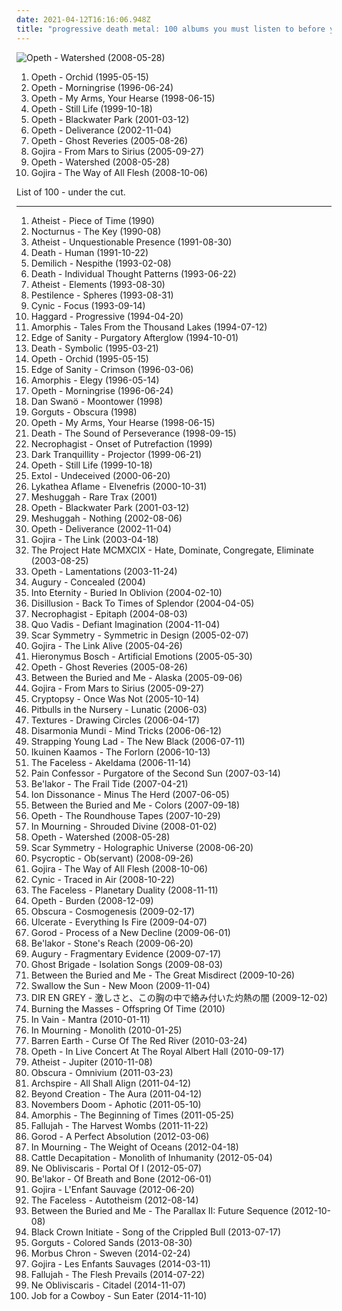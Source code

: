 ```yaml
---
date: 2021-04-12T16:16:06.948Z
title: "progressive death metal: 100 albums you must listen to before you die"
---
```

![Opeth - Watershed (2008-05-28)](http://coverartarchive.org/release/eed810a6-8266-4009-879d-cb3dd7c875a9/27886281233-500.jpg "Opeth - Watershed (2008-05-28)")
<ol class="albums">
<li data-cover="https://img.discogs.com/MuQi4oS9amEkBFoNemwC8s2Ry7E=/fit-in/600x591/filters:strip_icc():format(jpeg):mode_rgb():quality(90)/discogs-images/R-8958365-1472242895-3172.jpeg.jpg" data-tags="progressive death metal, progressive metal" role="button">Opeth - Orchid (1995-05-15)</li>
<li data-cover="https://img.discogs.com/ssTddN9Dv7id16YvJKp3py6Hh64=/fit-in/600x596/filters:strip_icc():format(jpeg):mode_rgb():quality(90)/discogs-images/R-484202-1177170908.jpeg.jpg" data-tags="progressive death metal, progressive metal" role="button">Opeth - Morningrise (1996-06-24)</li>
<li data-cover="https://img.discogs.com/r0C4rXz3rBa3T3zLbZpJbi0NwyM=/fit-in/600x600/filters:strip_icc():format(jpeg):mode_rgb():quality(90)/discogs-images/R-1672581-1236025320.jpeg.jpg" data-tags="progressive death metal, progressive metal" role="button">Opeth - My Arms, Your Hearse (1998-06-15)</li>
<li data-cover="http://coverartarchive.org/release/c649c5c3-8abb-33e7-a62f-2be00043813c/9230662289-500.jpg" data-tags="progressive metal, progressive death metal" role="button">Opeth - Still Life (1999-10-18)</li>
<li data-cover="https://img.discogs.com/vGIBafEprVpEk6Hin7hrq1C-S2I=/fit-in/600x598/filters:strip_icc():format(jpeg):mode_rgb():quality(90)/discogs-images/R-2280090-1274122601.jpeg.jpg" data-tags="progressive death metal, progressive metal" role="button">Opeth - Blackwater Park (2001-03-12)</li>
<li data-cover="https://via.placeholder.com/450" data-tags="progressive death metal, progressive metal" role="button">Opeth - Deliverance (2002-11-04)</li>
<li data-cover="https://img.discogs.com/MSW7lWwYCopRI-EnvQDU9DY9yWw=/fit-in/600x564/filters:strip_icc():format(jpeg):mode_rgb():quality(90)/discogs-images/R-822750-1325251581.jpeg.jpg" data-tags="progressive metal, progressive death metal" role="button">Opeth - Ghost Reveries (2005-08-26)</li>
<li data-cover="http://coverartarchive.org/release/a430ab40-b6ad-3add-98fe-276d5251a42b/22928954741-500.jpg" data-tags="whalecore, progressive death metal, progressive metal, death metal" role="button">Gojira - From Mars to Sirius (2005-09-27)</li>
<li data-cover="http://coverartarchive.org/release/eed810a6-8266-4009-879d-cb3dd7c875a9/27886281233-500.jpg" data-tags="progressive metal" role="button">Opeth - Watershed (2008-05-28)</li>
<li data-cover="http://coverartarchive.org/release/5de17f35-cac4-3be0-9b45-cc4ecfe4757a/1603337705-500.jpg" data-tags="progressive death metal, progressive metal, death metal" role="button">Gojira - The Way of All Flesh (2008-10-06)</li>
</ol>
List of 100 - under the cut.
<!-- more -->

_________________

<ol class="albums">
<li data-cover="https://via.placeholder.com/450" data-tags="technical death metal, death metal" role="button">
Atheist - Piece of Time (1990)
</li>
<li data-cover="https://img.discogs.com/pagMj6w2MCRdbKfNZMOfUV0T4cI=/fit-in/600x600/filters:strip_icc():format(jpeg):mode_rgb():quality(90)/discogs-images/R-11425111-1588000617-6499.jpeg.jpg" data-tags="death metal" role="button">
Nocturnus - The Key (1990-08)
</li>
<li data-cover="http://coverartarchive.org/release/e4521532-6392-45eb-92a8-784033de7509/2571993471-500.jpg" data-tags="technical death metal, death metal" role="button">
Atheist - Unquestionable Presence (1991-08-30)
</li>
<li data-cover="http://coverartarchive.org/release/c5ca70aa-d86b-4a0d-84fc-910ca6011881/4940989822-500.jpg" data-tags="death metal, technical death metal" role="button">
Death - Human (1991-10-22)
</li>
<li data-cover="https://img.discogs.com/b4lzcfHekEa2TarJFo3bw6Y7drY=/fit-in/525x520/filters:strip_icc():format(jpeg):mode_rgb():quality(90)/discogs-images/R-1653973-1320397322.jpeg.jpg" data-tags="technical death metal, death metal" role="button">
Demilich - Nespithe (1993-02-08)
</li>
<li data-cover="https://img.discogs.com/_WBMD258Vu8lOUil5yF1zBmivq8=/fit-in/600x583/filters:strip_icc():format(jpeg):mode_rgb():quality(90)/discogs-images/R-1754668-1615550753-3053.jpeg.jpg" data-tags="death metal, technical death metal" role="button">
Death - Individual Thought Patterns (1993-06-22)
</li>
<li data-cover="http://coverartarchive.org/release/2a3dab5a-2d3b-4c07-aef6-d806d6ea920d/23415824129-500.jpg" data-tags="technical death metal, death metal" role="button">
Atheist - Elements (1993-08-30)
</li>
<li data-cover="http://coverartarchive.org/release/a24fa7fe-60fe-44e0-9d2e-cd36f5188477/9660064135-500.jpg" data-tags="technical death metal, progressive death metal" role="button">
Pestilence - Spheres (1993-08-31)
</li>
<li data-cover="https://img.discogs.com/tM9Y9ZW2m05DZVj_ZwipowXJKFU=/fit-in/450x450/filters:strip_icc():format(jpeg):mode_rgb():quality(90)/discogs-images/R-655586-1143989097.jpeg.jpg" data-tags="progressive metal" role="button">
Cynic - Focus (1993-09-14)
</li>
<li data-cover="http://coverartarchive.org/release/bebae7f3-e3be-4cb0-b6c3-9a676b5335e1/1244081839-500.jpg" data-tags="progressive death metal" role="button">
Haggard - Progressive (1994-04-20)
</li>
<li data-cover="http://coverartarchive.org/release/c423642b-9374-46c4-aafa-0dc5c4cb92ef/9093569648-500.jpg" data-tags="melodic death metal, death metal" role="button">
Amorphis - Tales From the Thousand Lakes (1994-07-12)
</li>
<li data-cover="http://coverartarchive.org/release/aed78161-a7c0-4add-99e4-cbf00d643979/7350740239-500.jpg" data-tags="melodic death metal, death metal" role="button">
Edge of Sanity - Purgatory Afterglow (1994-10-01)
</li>
<li data-cover="http://coverartarchive.org/release/321a3c33-9310-4b9f-b104-762e465ec60f/19740394528-500.jpg" data-tags="death metal" role="button">
Death - Symbolic (1995-03-21)
</li>
<li data-cover="https://img.discogs.com/MuQi4oS9amEkBFoNemwC8s2Ry7E=/fit-in/600x591/filters:strip_icc():format(jpeg):mode_rgb():quality(90)/discogs-images/R-8958365-1472242895-3172.jpeg.jpg" data-tags="progressive death metal, progressive metal" role="button">
Opeth - Orchid (1995-05-15)
</li>
<li data-cover="http://coverartarchive.org/release/5a2905c1-90b1-4e1d-9aa8-f9e24cd9601b/14627283366-500.jpg" data-tags="progressive death metal" role="button">
Edge of Sanity - Crimson (1996-03-06)
</li>
<li data-cover="http://coverartarchive.org/release/3bdb1157-8fc6-4e99-9a49-f4c792a25c59/4588703312-500.jpg" data-tags="progressive metal" role="button">
Amorphis - Elegy (1996-05-14)
</li>
<li data-cover="https://img.discogs.com/ssTddN9Dv7id16YvJKp3py6Hh64=/fit-in/600x596/filters:strip_icc():format(jpeg):mode_rgb():quality(90)/discogs-images/R-484202-1177170908.jpeg.jpg" data-tags="progressive death metal, progressive metal" role="button">
Opeth - Morningrise (1996-06-24)
</li>
<li data-cover="https://img.discogs.com/yUCs4GuhDFW5WX5X9UDisYQjl2E=/fit-in/600x597/filters:strip_icc():format(jpeg):mode_rgb():quality(90)/discogs-images/R-590184-1135687415.jpeg.jpg" data-tags="progressive death metal, progressive metal, death metal" role="button">
Dan Swanö - Moontower (1998)
</li>
<li data-cover="https://img.discogs.com/LjUpIiBmj8BKLqkVG0d8aTgslyM=/fit-in/307x300/filters:strip_icc():format(jpeg):mode_rgb():quality(90)/discogs-images/R-3533596-1334196145.jpeg.jpg" data-tags="technical death metal, death metal" role="button">
Gorguts - Obscura (1998)
</li>
<li data-cover="https://img.discogs.com/r0C4rXz3rBa3T3zLbZpJbi0NwyM=/fit-in/600x600/filters:strip_icc():format(jpeg):mode_rgb():quality(90)/discogs-images/R-1672581-1236025320.jpeg.jpg" data-tags="progressive death metal, progressive metal" role="button">
Opeth - My Arms, Your Hearse (1998-06-15)
</li>
<li data-cover="https://img.discogs.com/AbOZtsdj39rFsDoZ3eEiWLrGh0Y=/fit-in/600x601/filters:strip_icc():format(jpeg):mode_rgb():quality(90)/discogs-images/R-10844672-1508180070-4387.jpeg.jpg" data-tags="death metal, progressive death metal" role="button">
Death - The Sound of Perseverance (1998-09-15)
</li>
<li data-cover="https://via.placeholder.com/450" data-tags="technical death metal" role="button">
Necrophagist - Onset of Putrefaction (1999)
</li>
<li data-cover="http://coverartarchive.org/release/9be26763-808a-48e5-94b2-cbea9fd0b6ea/5877316887-500.jpg" data-tags="melodic death metal" role="button">
Dark Tranquillity - Projector (1999-06-21)
</li>
<li data-cover="http://coverartarchive.org/release/c649c5c3-8abb-33e7-a62f-2be00043813c/9230662289-500.jpg" data-tags="progressive metal, progressive death metal" role="button">
Opeth - Still Life (1999-10-18)
</li>
<li data-cover="https://img.discogs.com/WqUsSWWNDx5UbMqk9EqHhDP8eR4=/fit-in/600x600/filters:strip_icc():format(jpeg):mode_rgb():quality(90)/discogs-images/R-375798-1585669895-8023.jpeg.jpg" data-tags="progressive metal, progressive death metal, death metal" role="button">
Extol - Undeceived (2000-06-20)
</li>
<li data-cover="http://coverartarchive.org/release/36e75fe8-97d9-4628-99e0-2401ba2aaf0e/13536425693-500.jpg" data-tags="technical death metal, progressive death metal" role="button">
Lykathea Aflame - Elvenefris (2000-10-31)
</li>
<li data-cover="http://coverartarchive.org/release/33e46b81-b597-4436-bca4-0d34957765bf/19303333985-500.jpg" data-tags="progressive metal" role="button">
Meshuggah - Rare Trax (2001)
</li>
<li data-cover="https://img.discogs.com/vGIBafEprVpEk6Hin7hrq1C-S2I=/fit-in/600x598/filters:strip_icc():format(jpeg):mode_rgb():quality(90)/discogs-images/R-2280090-1274122601.jpeg.jpg" data-tags="progressive death metal, progressive metal" role="button">
Opeth - Blackwater Park (2001-03-12)
</li>
<li data-cover="https://img.discogs.com/5xBkjs9_H7qcUcVCSFd9pfAbu7Y=/fit-in/600x600/filters:strip_icc():format(jpeg):mode_rgb():quality(90)/discogs-images/R-654747-1285957481.jpeg.jpg" data-tags="progressive metal" role="button">
Meshuggah - Nothing (2002-08-06)
</li>
<li data-cover="https://via.placeholder.com/450" data-tags="progressive death metal, progressive metal" role="button">
Opeth - Deliverance (2002-11-04)
</li>
<li data-cover="http://coverartarchive.org/release/dd09f2bb-1799-4e8a-b5f6-26149c1b6cb5/1512693310-500.jpg" data-tags="progressive death metal, death metal, progressive metal" role="button">
Gojira - The Link (2003-04-18)
</li>
<li data-cover="https://img.discogs.com/vWnmMEtxL4o3kRavog4bfwO9tpE=/fit-in/600x591/filters:strip_icc():format(jpeg):mode_rgb():quality(90)/discogs-images/R-5235134-1393046586-5398.jpeg.jpg" data-tags="melodic death metal, death metal, progressive death metal, industrial death metal" role="button">
The Project Hate MCMXCIX - Hate, Dominate, Congregate, Eliminate (2003-08-25)
</li>
<li data-cover="https://img.discogs.com/vwWCTiSZnAC4Dgh7cJOVCCW8vXg=/fit-in/600x591/filters:strip_icc():format(jpeg):mode_rgb():quality(90)/discogs-images/R-10943377-1506940240-1195.jpeg.jpg" data-tags="progressive metal, progressive death metal" role="button">
Opeth - Lamentations (2003-11-24)
</li>
<li data-cover="https://img.discogs.com/PB1ilGWrlrbFoD1y2IfIt2qxaWg=/fit-in/600x527/filters:strip_icc():format(jpeg):mode_rgb():quality(90)/discogs-images/R-681337-1544038382-8883.jpeg.jpg" data-tags="progressive death metal, death metal" role="button">
Augury - Concealed (2004)
</li>
<li data-cover="http://coverartarchive.org/release/f5dadbce-5ab6-4352-a1e4-5d02180e1337/7644002795-500.jpg" data-tags="progressive metal, melodic death metal" role="button">
Into Eternity - Buried In Oblivion (2004-02-10)
</li>
<li data-cover="http://coverartarchive.org/release/1d68409b-dc2c-4206-8632-63f4e3428206/6424382802-500.jpg" data-tags="progressive metal" role="button">
Disillusion - Back To Times of Splendor (2004-04-05)
</li>
<li data-cover="http://coverartarchive.org/release/6fd013d6-d481-45fe-8746-e99de6cd6aeb/6127775279-500.jpg" data-tags="technical death metal" role="button">
Necrophagist - Epitaph (2004-08-03)
</li>
<li data-cover="https://img.discogs.com/B-gtDafGTXJosxXNOmdbnQKa3ls=/fit-in/600x599/filters:strip_icc():format(jpeg):mode_rgb():quality(90)/discogs-images/R-820390-1265235936.jpeg.jpg" data-tags="melodic death metal, technical death metal" role="button">
Quo Vadis - Defiant Imagination (2004-11-04)
</li>
<li data-cover="http://coverartarchive.org/release/57af609b-0e67-39c0-ba78-6002f0681018/3089176096-500.jpg" data-tags="melodic death metal" role="button">
Scar Symmetry - Symmetric in Design (2005-02-07)
</li>
<li data-cover="http://coverartarchive.org/release/c9ca3d33-881c-41ad-8ad0-a6edd1aec185/15808991556-500.jpg" data-tags="progressive metal" role="button">
Gojira - The Link Alive (2005-04-26)
</li>
<li data-cover="http://coverartarchive.org/release/b75313c8-7eea-4b56-b833-34f148a3a67f/2647089330-500.jpg" data-tags="progressive death metal" role="button">
Hieronymus Bosch - Artificial Emotions (2005-05-30)
</li>
<li data-cover="https://img.discogs.com/MSW7lWwYCopRI-EnvQDU9DY9yWw=/fit-in/600x564/filters:strip_icc():format(jpeg):mode_rgb():quality(90)/discogs-images/R-822750-1325251581.jpeg.jpg" data-tags="progressive metal, progressive death metal" role="button">
Opeth - Ghost Reveries (2005-08-26)
</li>
<li data-cover="http://coverartarchive.org/release/470507f1-c04b-4401-b6db-33ef1ad2d0f7/27965748643-500.jpg" data-tags="progressive metal" role="button">
Between the Buried and Me - Alaska (2005-09-06)
</li>
<li data-cover="http://coverartarchive.org/release/a430ab40-b6ad-3add-98fe-276d5251a42b/22928954741-500.jpg" data-tags="whalecore, progressive death metal, progressive metal, death metal" role="button">
Gojira - From Mars to Sirius (2005-09-27)
</li>
<li data-cover="http://coverartarchive.org/release/0db7c2d5-0532-4471-a6b0-d13bfd683ce4/10420306473-500.jpg" data-tags="technical death metal, death metal" role="button">
Cryptopsy - Once Was Not (2005-10-14)
</li>
<li data-cover="http://coverartarchive.org/release/6df87a44-4c0d-4823-91c7-3ff08fc22581/10478821251-500.jpg" data-tags="death metal, technical death metal, progressive death metal, brutal death metal" role="button">
Pitbulls in the Nursery - Lunatic (2006-03)
</li>
<li data-cover="http://coverartarchive.org/release/9ab50207-be9d-4a21-a1bc-0b23e0984acd/16972065596-500.jpg" data-tags="progressive metal" role="button">
Textures - Drawing Circles (2006-04-17)
</li>
<li data-cover="https://img.discogs.com/Q9QI5NeJTC_IAIzzKO5dnG2CgwI=/fit-in/600x605/filters:strip_icc():format(jpeg):mode_rgb():quality(90)/discogs-images/R-1182813-1578791442-3897.jpeg.jpg" data-tags="melodic death metal" role="button">
Disarmonia Mundi - Mind Tricks (2006-06-12)
</li>
<li data-cover="https://via.placeholder.com/450" data-tags="progressive metal, industrial metal, metal" role="button">
Strapping Young Lad - The New Black (2006-07-11)
</li>
<li data-cover="https://via.placeholder.com/450" data-tags="progressive black metal" role="button">
Ikuinen Kaamos - The Forlorn (2006-10-13)
</li>
<li data-cover="http://coverartarchive.org/release/75b5990e-5608-4c93-9de3-ba16b0f3d212/10206508020-500.jpg" data-tags="technical death metal, death metal" role="button">
The Faceless - Akeldama (2006-11-14)
</li>
<li data-cover="http://coverartarchive.org/release/72f461fc-30b3-42e4-bf0f-9f0acabdc2a0/4187969471-500.jpg" data-tags="melodic death metal, death metal, progressive death metal" role="button">
Pain Confessor - Purgatore of the Second Sun (2007-03-14)
</li>
<li data-cover="http://coverartarchive.org/release/27a20bb8-4905-4599-bf6a-3c3e6d3d6f6f/8878190763-500.jpg" data-tags="melodic death metal" role="button">
Be'lakor - The Frail Tide (2007-04-21)
</li>
<li data-cover="http://coverartarchive.org/release/36ecf488-9cdb-391a-9f51-d0c34254d045/19974817755-500.jpg" data-tags="mathcore" role="button">
Ion Dissonance - Minus The Herd (2007-06-05)
</li>
<li data-cover="http://coverartarchive.org/release/e1ca8464-3477-4568-b4e3-88aaa08b38d1/15533985949-500.jpg" data-tags="progressive metal" role="button">
Between the Buried and Me - Colors (2007-09-18)
</li>
<li data-cover="https://img.discogs.com/U4lHrq7JhjUM0oy1BCS0YiHCijU=/fit-in/600x524/filters:strip_icc():format(jpeg):mode_rgb():quality(90)/discogs-images/R-1814175-1289070438.jpeg.jpg" data-tags="live, progressive metal, progressive death metal" role="button">
Opeth - The Roundhouse Tapes (2007-10-29)
</li>
<li data-cover="http://coverartarchive.org/release/4a83d73a-60b9-49bc-8e48-7d9fb5f88cd0/1957628512-500.jpg" data-tags="melodic death metal" role="button">
In Mourning - Shrouded Divine (2008-01-02)
</li>
<li data-cover="http://coverartarchive.org/release/eed810a6-8266-4009-879d-cb3dd7c875a9/27886281233-500.jpg" data-tags="progressive metal" role="button">
Opeth - Watershed (2008-05-28)
</li>
<li data-cover="http://coverartarchive.org/release/0db97e47-7fd3-4100-9163-be689a61fa55/1502509246-500.jpg" data-tags="melodic death metal" role="button">
Scar Symmetry - Holographic Universe (2008-06-20)
</li>
<li data-cover="https://img.discogs.com/12ZNVOXsnmUtA0gPNE8YFpJbOhM=/fit-in/600x595/filters:strip_icc():format(jpeg):mode_rgb():quality(90)/discogs-images/R-1611700-1307673007.jpeg.jpg" data-tags="technical death metal, death metal" role="button">
Psycroptic - Ob(servant) (2008-09-26)
</li>
<li data-cover="http://coverartarchive.org/release/5de17f35-cac4-3be0-9b45-cc4ecfe4757a/1603337705-500.jpg" data-tags="progressive death metal, progressive metal, death metal" role="button">
Gojira - The Way of All Flesh (2008-10-06)
</li>
<li data-cover="http://coverartarchive.org/release/89d8943c-507f-4476-8b61-dbfef0dce878/9150512902-500.jpg" data-tags="progressive metal" role="button">
Cynic - Traced in Air (2008-10-22)
</li>
<li data-cover="https://via.placeholder.com/450" data-tags="technical death metal, progressive death metal" role="button">
The Faceless - Planetary Duality (2008-11-11)
</li>
<li data-cover="http://coverartarchive.org/release/21cd1fc3-61d6-362a-9c96-d98e23ea7262/28289912027-500.jpg" data-tags="progressive metal, progressive death metal" role="button">
Opeth - Burden (2008-12-09)
</li>
<li data-cover="https://img.discogs.com/WJTOugOABZhA4AmfU82SMomrCy4=/fit-in/450x450/filters:strip_icc():format(jpeg):mode_rgb():quality(90)/discogs-images/R-2236537-1274724270.jpeg.jpg" data-tags="technical death metal" role="button">
Obscura - Cosmogenesis (2009-02-17)
</li>
<li data-cover="http://coverartarchive.org/release/00f54cea-1fc2-470a-a898-ebda5038d156/23171911166-500.jpg" data-tags="death metal, technical death metal" role="button">
Ulcerate - Everything Is Fire (2009-04-07)
</li>
<li data-cover="http://coverartarchive.org/release/a7f968d9-6c7e-453a-960c-42bf971ed847/2272307732-500.jpg" data-tags="technical death metal" role="button">
Gorod - Process of a New Decline (2009-06-01)
</li>
<li data-cover="http://coverartarchive.org/release/5cc9b648-b7f3-434f-b9e3-f4427600234d/19231693407-500.jpg" data-tags="melodic death metal, progressive death metal" role="button">
Be'lakor - Stone's Reach (2009-06-20)
</li>
<li data-cover="http://coverartarchive.org/release/f80914b9-ace5-4cd9-9711-2023ad8f4c5e/27179440309-500.jpg" data-tags="death metal, progressive death metal" role="button">
Augury - Fragmentary Evidence (2009-07-17)
</li>
<li data-cover="http://coverartarchive.org/release/dbc9ba41-5627-4c15-93a9-42a6e186e771/8293096366-500.jpg" data-tags="melodic death metal, progressive metal" role="button">
Ghost Brigade - Isolation Songs (2009-08-03)
</li>
<li data-cover="http://coverartarchive.org/release/72a22f5a-7872-4671-a732-db7cc76bb346/4251814788-500.jpg" data-tags="progressive metal" role="button">
Between the Buried and Me - The Great Misdirect (2009-10-26)
</li>
<li data-cover="http://coverartarchive.org/release/321ba2e7-9476-4573-84c8-e138bd8561d9/1078403771-500.jpg" data-tags="doom metal, death doom metal" role="button">
Swallow the Sun - New Moon (2009-11-04)
</li>
<li data-cover="https://img.discogs.com/cphJ96s0yDGx89i7brUKgACacEI=/fit-in/600x599/filters:strip_icc():format(jpeg):mode_rgb():quality(90)/discogs-images/R-1059678-1188925726.jpeg.jpg" data-tags="japanese, progressive metal, death metal, j-rock, visual kei, progressive death metal, experimental metal" role="button">
DIR EN GREY - 激しさと、この胸の中で絡み付いた灼熱の闇 (2009-12-02)
</li>
<li data-cover="http://coverartarchive.org/release/1e1ce544-b97e-43e9-b225-7f6e7c3c31a9/10894091664-500.jpg" data-tags="death metal, brutal technical death metal, progressive death metal" role="button">
Burning the Masses - Offspring Of Time (2010)
</li>
<li data-cover="http://coverartarchive.org/release/59ec2c4e-4ef6-4217-97ad-c47ef9ef0c70/11584970612-500.jpg" data-tags="progressive death metal, progressive metal" role="button">
In Vain - Mantra (2010-01-11)
</li>
<li data-cover="http://coverartarchive.org/release/124eef9c-3da5-3447-8bea-b330ed428deb/2458255069-500.jpg" data-tags="melodic death metal, progressive death metal" role="button">
In Mourning - Monolith (2010-01-25)
</li>
<li data-cover="http://coverartarchive.org/release/56baaa09-0d66-4f4c-82a1-7c7fc9f44779/2171692626-500.jpg" data-tags="melodic death metal, progressive death metal" role="button">
Barren Earth - Curse Of The Red River (2010-03-24)
</li>
<li data-cover="https://img.discogs.com/gfGcVd-jmw87T-EZIdc-U4gtIrg=/fit-in/300x300/filters:strip_icc():format(jpeg):mode_rgb():quality(90)/discogs-images/R-6543301-1421626550-6530.jpeg.jpg" data-tags="progressive metal, progressive death metal" role="button">
Opeth - In Live Concert At The Royal Albert Hall (2010-09-17)
</li>
<li data-cover="https://img.discogs.com/9JJxBqVTXBA17WOa9sti9vCGGSM=/fit-in/600x542/filters:strip_icc():format(jpeg):mode_rgb():quality(90)/discogs-images/R-2527272-1614454781-8698.jpeg.jpg" data-tags="technical death metal, progressive death metal, death metal" role="button">
Atheist - Jupiter (2010-11-08)
</li>
<li data-cover="https://img.discogs.com/dnQ8QdfQTs7pw05T-zB6DXIZ8Lk=/fit-in/600x586/filters:strip_icc():format(jpeg):mode_rgb():quality(90)/discogs-images/R-2811868-1526357355-6120.jpeg.jpg" data-tags="technical death metal, progressive death metal" role="button">
Obscura - Omnivium (2011-03-23)
</li>
<li data-cover="http://coverartarchive.org/release/689f0722-8ff4-436d-a7c1-4d7cf216bad6/4678137373-500.jpg" data-tags="progressive death metal, technical death metal" role="button">
Archspire - All Shall Align (2011-04-12)
</li>
<li data-cover="https://img.discogs.com/rYU-6dj5pAiZDqP8E5_lczfZlaA=/fit-in/500x500/filters:strip_icc():format(jpeg):mode_rgb():quality(90)/discogs-images/R-3214919-1320792509.jpeg.jpg" data-tags="technical death metal, death metal" role="button">
Beyond Creation - The Aura (2011-04-12)
</li>
<li data-cover="http://coverartarchive.org/release/8158ed9e-789c-4ed5-9e76-5a6fe41cd169/1463332421-500.jpg" data-tags="doom metal" role="button">
Novembers Doom - Aphotic (2011-05-10)
</li>
<li data-cover="http://coverartarchive.org/release/9eb85d92-5de3-435e-8887-c84bc1a5840a/1123301127-500.jpg" data-tags="progressive metal" role="button">
Amorphis - The Beginning of Times (2011-05-25)
</li>
<li data-cover="http://coverartarchive.org/release/99c84ccf-8593-483f-9f3c-e7f16a6a0ddc/8684736002-500.jpg" data-tags="technical death metal, progressive death metal" role="button">
Fallujah - The Harvest Wombs (2011-11-22)
</li>
<li data-cover="https://img.discogs.com/roYZKmTRgm4QwF6Gne2ddG9aDiA=/fit-in/300x300/filters:strip_icc():format(jpeg):mode_rgb():quality(90)/discogs-images/R-3487046-1332324660.jpeg.jpg" data-tags="technical death metal, progressive death metal" role="button">
Gorod - A Perfect Absolution (2012-03-06)
</li>
<li data-cover="http://coverartarchive.org/release/4ad0e9b4-b69f-4e64-a677-ac0331f3b530/2458395785-500.jpg" data-tags="melodic death metal, progressive metal, progressive death metal" role="button">
In Mourning - The Weight of Oceans (2012-04-18)
</li>
<li data-cover="http://coverartarchive.org/release/2967065a-a2b0-4a16-9fa9-f3169dcd0529/19368085347-500.jpg" data-tags="death metal, deathgrind" role="button">
Cattle Decapitation - Monolith of Inhumanity (2012-05-04)
</li>
<li data-cover="http://coverartarchive.org/release/e6b87adf-0024-4111-8f98-7f274af274dc/5971488709-500.jpg" data-tags="progressive metal" role="button">
Ne Obliviscaris - Portal Of I (2012-05-07)
</li>
<li data-cover="http://coverartarchive.org/release/2e4c183e-48b8-4314-b37c-f83599c55249/1636851692-500.jpg" data-tags="melodic death metal, progressive death metal" role="button">
Be'lakor - Of Breath and Bone (2012-06-01)
</li>
<li data-cover="http://coverartarchive.org/release/81ae5b5b-9905-46b1-9f6e-acaec406cace/1308873479-500.jpg" data-tags="progressive metal, progressive death metal" role="button">
Gojira - L'Enfant Sauvage (2012-06-20)
</li>
<li data-cover="http://coverartarchive.org/release/b56dbc98-ef9f-4a87-8ddd-47544dacddc5/10206533925-500.jpg" data-tags="progressive death metal" role="button">
The Faceless - Autotheism (2012-08-14)
</li>
<li data-cover="http://coverartarchive.org/release/5adc3099-6a1b-4624-ba9b-b9238bebce7d/3337530465-500.jpg" data-tags="progressive metal" role="button">
Between the Buried and Me - The Parallax II: Future Sequence (2012-10-08)
</li>
<li data-cover="http://coverartarchive.org/release/a49dd12f-ea79-43dd-95d6-c2adad7be650/11176896632-500.jpg" data-tags="progressive metal, progressive death metal, djenth metal, djeath metal" role="button">
Black Crown Initiate - Song of the Crippled Bull (2013-07-17)
</li>
<li data-cover="http://coverartarchive.org/release/0fbd6978-4ba0-4f1f-b1fb-1ef7fb9eefd5/10787189786-500.jpg" data-tags="death metal, technical death metal, avant-garde death metal, progressive death metal" role="button">
Gorguts - Colored Sands (2013-08-30)
</li>
<li data-cover="http://coverartarchive.org/release/225e94a4-d36a-4b13-b938-f9caa61f40ee/7183796604-500.jpg" data-tags="progressive death metal" role="button">
Morbus Chron - Sweven (2014-02-24)
</li>
<li data-cover="http://coverartarchive.org/release/e5740231-c9aa-4048-a1ed-14a331f15899/15532601143-500.jpg" data-tags="death metal, live, progressive death metal, gojira, 10 out of 10" role="button">
Gojira - Les Enfants Sauvages (2014-03-11)
</li>
<li data-cover="http://coverartarchive.org/release/c5d20b10-6b85-4a9f-8e6c-f35d9e6fe774/7917993419-500.jpg" data-tags="progressive death metal" role="button">
Fallujah - The Flesh Prevails (2014-07-22)
</li>
<li data-cover="http://coverartarchive.org/release/bdcd8425-6d2b-4dac-9a70-f26b1061d551/8366529590-500.jpg" data-tags="progressive metal" role="button">
Ne Obliviscaris - Citadel (2014-11-07)
</li>
<li data-cover="http://coverartarchive.org/release/25709756-9800-430f-86e3-f4afdf82cd87/8807332329-500.jpg" data-tags="technical death metal" role="button">
Job for a Cowboy - Sun Eater (2014-11-10)
</li>
</ol>